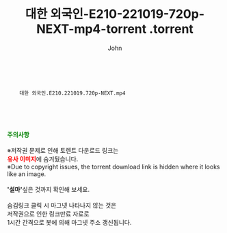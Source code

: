 ﻿---
layout: post
title:  "                   대한 외국인-E210-221019-720p-NEXT-mp4-torrent                .torrent"
author: John
categories: [ TV ]
tags: [  ]
image:  
description: "                   대한 외국인-E210-221019-720p-NEXT-mp4-torrent                 torrent 정보 공유"
toc: true
toc_sticky: true
---

<br>

        대한 외국인.E210.221019.720p-NEXT.mp4    
    
<br><br><br>
<p data-ke-size="size16"><b><span style="color: green;">주의사항</span></b><br /><br />※저작권 문제로 인해 토렌트 다운로드 링크는<br /><b><span style="color: red;">유사 이미지</span></b>에 숨겨뒀습니다.<br />※Due to copyright issues, the torrent download link is hidden where it looks like an image.<br /><br /><b>'설마'</b>싶은 것까지 확인해 보세요.<br /><br />숨김링크 클릭 시 마그넷 나타나지 않는 것은<br />저작권으로 인한 링크만료 자료로<br />1시간 간격으로 봇에 의해 마그넷 주소 갱신됩니다.</p>
